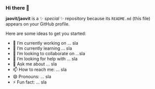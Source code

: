 ### Hi there 👋


**jaovit/jaovit** is a ✨ _special_ ✨ repository because its `README.md` (this file) appears on your GitHub profile.

Here are some ideas to get you started:

- 🔭 I’m currently working on ... sla
- 🌱 I’m currently learning ... sla
- 👯 I’m looking to collaborate on ...sla
- 🤔 I’m looking for help with ... sla
- 💬 Ask me about ... sla
- 📫 How to reach me: ... sla
- 😄 Pronouns: ... sla
- ⚡ Fun fact: ... sla

